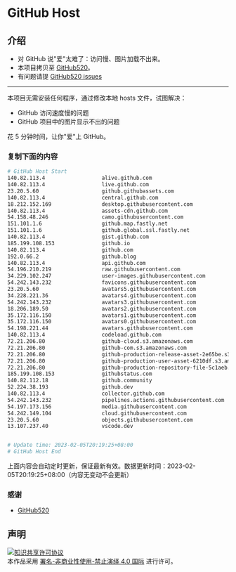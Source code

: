 # GitHub Host
## 介绍
- 对 GitHub 说"爱"太难了：访问慢、图片加载不出来。
- 本项目拷贝至 [GitHub520](https://github.com/521xueweihan/GitHub520)。
- 有问题请提 [GitHub520 issues](https://github.com/521xueweihan/GitHub520/issues/new)

---

本项目无需安装任何程序，通过修改本地 hosts 文件，试图解决：
- GitHub 访问速度慢的问题
- GitHub 项目中的图片显示不出的问题

花 5 分钟时间，让你"爱"上 GitHub。

### 复制下面的内容
```bash
# GitHub Host Start
140.82.113.4                  alive.github.com
140.82.113.4                  live.github.com
23.20.5.60                    github.githubassets.com
140.82.113.4                  central.github.com
18.212.152.169                desktop.githubusercontent.com
140.82.113.4                  assets-cdn.github.com
54.158.48.246                 camo.githubusercontent.com
151.101.1.6                   github.map.fastly.net
151.101.1.6                   github.global.ssl.fastly.net
140.82.113.4                  gist.github.com
185.199.108.153               github.io
140.82.113.4                  github.com
192.0.66.2                    github.blog
140.82.113.4                  api.github.com
54.196.210.219                raw.githubusercontent.com
34.229.102.247                user-images.githubusercontent.com
54.242.143.232                favicons.githubusercontent.com
23.20.5.60                    avatars5.githubusercontent.com
34.228.221.36                 avatars4.githubusercontent.com
54.242.143.232                avatars3.githubusercontent.com
18.206.189.50                 avatars2.githubusercontent.com
35.172.116.150                avatars1.githubusercontent.com
35.172.116.150                avatars0.githubusercontent.com
54.198.221.44                 avatars.githubusercontent.com
140.82.113.4                  codeload.github.com
72.21.206.80                  github-cloud.s3.amazonaws.com
72.21.206.80                  github-com.s3.amazonaws.com
72.21.206.80                  github-production-release-asset-2e65be.s3.amazonaws.com
72.21.206.80                  github-production-user-asset-6210df.s3.amazonaws.com
72.21.206.80                  github-production-repository-file-5c1aeb.s3.amazonaws.com
185.199.108.153               githubstatus.com
140.82.112.18                 github.community
52.224.38.193                 github.dev
140.82.113.4                  collector.github.com
54.242.143.232                pipelines.actions.githubusercontent.com
54.197.173.156                media.githubusercontent.com
54.242.149.104                cloud.githubusercontent.com
23.20.5.60                    objects.githubusercontent.com
13.107.237.40                 vscode.dev


# Update time: 2023-02-05T20:19:25+08:00
# GitHub Host End

```
上面内容会自动定时更新，保证最新有效。数据更新时间：2023-02-05T20:19:25+08:00（内容无变动不会更新）

### 感谢

- [GitHub520](https://github.com/521xueweihan/GitHub520)

## 声明
<a rel="license" href="https://creativecommons.org/licenses/by-nc-nd/4.0/deed.zh"><img alt="知识共享许可协议" style="border-width: 0" src="https://licensebuttons.net/l/by-nc-nd/4.0/88x31.png"></a><br>本作品采用 <a rel="license" href="https://creativecommons.org/licenses/by-nc-nd/4.0/deed.zh">署名-非商业性使用-禁止演绎 4.0 国际</a> 进行许可。